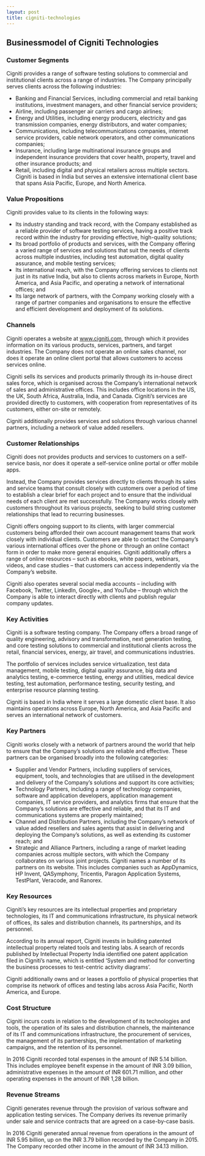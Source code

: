 ```yaml
---
layout: post
title: cigniti-technologies
---
```


Businessmodel of Cigniti Technologies
--------------------------------------

### Customer Segments

Cigniti provides a range of software testing solutions to commercial and institutional clients across a range of industries. The Company principally serves clients across the following industries:

 * Banking and Financial Services, including commercial and retail banking institutions, investment managers, and other financial service providers;
* Airline, including passenger air carriers and cargo airlines;
* Energy and Utilities, including energy producers, electricity and gas transmission companies, energy distributors, and water companies;
* Communications, including telecommunications companies, internet service providers, cable network operators, and other communications companies;
* Insurance, including large multinational insurance groups and independent insurance providers that cover health, property, travel and other insurance products; and
* Retail, including digital and physical retailers across multiple sectors.
 Cigniti is based in India but serves an extensive international client base that spans Asia Pacific, Europe, and North America.

### Value Propositions

Cigniti provides value to its clients in the following ways:

 * Its industry standing and track record, with the Company established as a reliable provider of software testing services, having a positive track record within the industry for providing effective, high-quality solutions;
* Its broad portfolio of products and services, with the Company offering a varied range of services and solutions that suit the needs of clients across multiple industries, including test automation, digital quality assurance, and mobile testing services;
* Its international reach, with the Company offering services to clients not just in its native India, but also to clients across markets in Europe, North America, and Asia Pacific, and operating a network of international offices; and
* Its large network of partners, with the Company working closely with a range of partner companies and organisations to ensure the effective and efficient development and deployment of its solutions.
 ### Channels

Cigniti operates a website at www.cigniti.com, through which it provides information on its various products, services, partners, and target industries. The Company does not operate an online sales channel, nor does it operate an online client portal that allows customers to access services online.

Cigniti sells its services and products primarily through its in-house direct sales force, which is organised across the Company’s international network of sales and administrative offices. This includes office locations in the US, the UK, South Africa, Australia, India, and Canada. Cigniti’s services are provided directly to customers, with cooperation from representatives of its customers, either on-site or remotely.

Cigniti additionally provides services and solutions through various channel partners, including a network of value added resellers.

### Customer Relationships

Cigniti does not provides products and services to customers on a self-service basis, nor does it operate a self-service online portal or offer mobile apps.

Instead, the Company provides services directly to clients through its sales and service teams that consult closely with customers over a period of time to establish a clear brief for each project and to ensure that the individual needs of each client are met successfully. The Company works closely with customers throughout its various projects, seeking to build string customer relationships that lead to recurring businesses.

Cigniti offers ongoing support to its clients, with larger commercial customers being afforded their own account management teams that work closely with individual clients. Customers are able to contact the Company’s various international offices over the phone or through an online contact form in order to make more general enquiries. Cigniti additionally offers a range of online resources – such as ebooks, white papers, webinars, videos, and case studies – that customers can access independently via the Company’s website.

Cigniti also operates several social media accounts – including with Facebook, Twitter, LinkedIn, Google+, and YouTube – through which the Company is able to interact directly with clients and publish regular company updates.

### Key Activities

Cigniti is a software testing company. The Company offers a broad range of quality engineering, advisory and transformation, next generation testing, and core testing solutions to commercial and institutional clients across the retail, financial services, energy, air travel, and communications industries.

The portfolio of services includes service virtualization, test data management, mobile testing, digital quality assurance, big data and analytics testing, e-commerce testing, energy and utilities, medical device testing, test automation, performance testing, security testing, and enterprise resource planning testing.

Cigniti is based in India where it serves a large domestic client base. It also maintains operations across Europe, North America, and Asia Pacific and serves an international network of customers.

### Key Partners

Cigniti works closely with a network of partners around the world that help to ensure that the Company’s solutions are reliable and effective. These partners can be organised broadly into the following categories:

 * Supplier and Vendor Partners, including suppliers of services, equipment, tools, and technologies that are utilised in the development and delivery of the Company’s solutions and support its core activities;
* Technology Partners, including a range of technology companies, software and application developers, application management companies, IT service providers, and analytics firms that ensure that the Company’s solutions are effective and reliable, and that its IT and communications systems are properly maintained;
* Channel and Distribution Partners, including the Company’s network of value added resellers and sales agents that assist in delivering and deploying the Company’s solutions, as well as extending its customer reach; and
* Strategic and Alliance Partners, including a range of market leading companies across multiple sectors, with which the Company collaborates on various joint projects.
 Cigniti names a number of its partners on its website. This includes companies such as AppDynamics, HP Invent, QASymphony, Tricentis, Paragon Application Systems, TestPlant, Veracode, and Ranorex.

### Key Resources

Cigniti’s key resources are its intellectual properties and proprietary technologies, its IT and communications infrastructure, its physical network of offices, its sales and distribution channels, its partnerships, and its personnel.

According to its annual report, Cigniti invests in building patented intellectual property related tools and testing labs. A search of records published by Intellectual Property India identified one patent application filed in Cigniti’s name, which is entitled ‘System and method for converting the business processes to test-centric activity diagrams’.

Cigniti additionally owns and or leases a portfolio of physical properties that comprise its network of offices and testing labs across Asia Pacific, North America, and Europe.

### Cost Structure

Cigniti incurs costs in relation to the development of its technologies and tools, the operation of its sales and distribution channels, the maintenance of its IT and communications infrastructure, the procurement of services, the management of its partnerships, the implementation of marketing campaigns, and the retention of its personnel.

In 2016 Cigniti recorded total expenses in the amount of INR 5.14 billion. This includes employee benefit expense in the amount of INR 3.09 billion, administrative expenses in the amount of INR 601.71 million, and other operating expenses in the amount of INR 1,28 billion.

### Revenue Streams

Cigniti generates revenue through the provision of various software and application testing services. The Company derives its revenue primarily under sale and service contracts that are agreed on a case-by-case basis.

In 2016 Cigniti generated annual revenue from operations in the amount of INR 5.95 billion, up on the INR 3.79 billion recorded by the Company in 2015. The Company recorded other income in the amount of INR 34.13 million.
